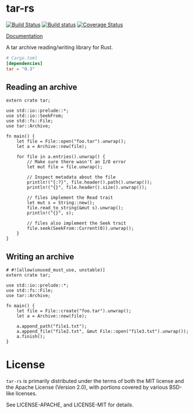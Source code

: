 # tar-rs

[![Build Status](https://travis-ci.org/alexcrichton/tar-rs.svg?branch=master)](https://travis-ci.org/alexcrichton/tar-rs)
[![Build status](https://ci.appveyor.com/api/projects/status/0udgokm2fc6ljorj?svg=true)](https://ci.appveyor.com/project/alexcrichton/tar-rs)
[![Coverage Status](https://coveralls.io/repos/alexcrichton/tar-rs/badge.svg?branch=master&service=github)](https://coveralls.io/github/alexcrichton/tar-rs?branch=master)

[Documentation](http://alexcrichton.com/tar-rs/tar/index.html)

A tar archive reading/writing library for Rust.

```toml
# Cargo.toml
[dependencies]
tar = "0.3"
```

## Reading an archive

```rust,no_run
extern crate tar;

use std::io::prelude::*;
use std::io::SeekFrom;
use std::fs::File;
use tar::Archive;

fn main() {
    let file = File::open("foo.tar").unwrap();
    let a = Archive::new(file);

    for file in a.entries().unwrap() {
        // Make sure there wasn't an I/O error
        let mut file = file.unwrap();

        // Inspect metadata about the file
        println!("{:?}", file.header().path().unwrap());
        println!("{}", file.header().size().unwrap());

        // files implement the Read trait
        let mut s = String::new();
        file.read_to_string(&mut s).unwrap();
        println!("{}", s);

        // files also implement the Seek trait
        file.seek(SeekFrom::Current(0)).unwrap();
    }
}

```

## Writing an archive

```rust,no_run
# #![allow(unused_must_use, unstable)]
extern crate tar;

use std::io::prelude::*;
use std::fs::File;
use tar::Archive;

fn main() {
    let file = File::create("foo.tar").unwrap();
    let a = Archive::new(file);

    a.append_path("file1.txt");
    a.append_file("file2.txt", &mut File::open("file3.txt").unwrap());
    a.finish();
}
```

# License

`tar-rs` is primarily distributed under the terms of both the MIT license and
the Apache License (Version 2.0), with portions covered by various BSD-like
licenses.

See LICENSE-APACHE, and LICENSE-MIT for details.
